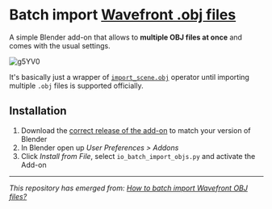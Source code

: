 # Batch import [Wavefront .obj files](https://en.wikipedia.org/wiki/Wavefront_.obj_file) 

A simple Blender add-on that allows to **multiple OBJ files at once** and comes with the usual settings.

![g5YV0](https://user-images.githubusercontent.com/512368/180241128-afad221b-64a1-4b9c-87bd-bf5559f1d8b1.png)

It's basically just a wrapper of [`import_scene.obj`](https://docs.blender.org/api/blender_python_api_2_74_5/bpy.ops.import_scene.html?highlight=import_scene.obj#bpy.ops.import_scene.obj) operator until importing multiple `.obj` files is supported officially.

## Installation

1. Download the [correct release of the add-on](../../tree/main) to match your version of Blender
1. In Blender open up *User Preferences > Addons*
1. Click *Install from File*, select `io_batch_import_objs.py` and activate the Add-on

----

*This repository has emerged from: [How to batch import Wavefront OBJ files?](https://blender.stackexchange.com/q/5064)*
